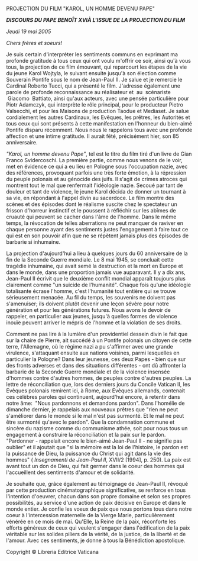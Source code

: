 PROJECTION DU FILM "KAROL, UN HOMME DEVENU PAPE"

***DISCOURS DU PAPE BENOÎT XVI******À L'ISSUE  DE LA PROJECTION DU FILM***

*Jeudi 19 mai 2005*

*Chers frères et soeurs!*

Je suis certain d'interpréter les sentiments communs en exprimant ma profonde gratitude à tous ceux qui ont voulu m'offrir ce soir, ainsi qu'à vous tous, la projection de ce film émouvant, qui reparcourt les étapes de la vie du jeune Karol Wojtyla, le suivant ensuite jusqu'à son élection comme Souverain Pontife sous le nom de Jean-Paul II. Je salue et je remercie le Cardinal Roberto Tucci, qui a présenté le film. J'adresse également une parole de profonde reconnaissance au réalisateur et  au  scénariste  Giacomo  Battiato, ainsi qu'aux acteurs, avec une pensée particulière pour Piotr Adamczyk, qui interprète le rôle principal, pour le producteur Pietro Valsecchi, et pour les Maisons de production Taodue et Mediaset. Je salue cordialement les autres Cardinaux, les Evêques, les prêtres, les Autorités et tous ceux qui sont présents à cette manifestation en l'honneur du bien-aimé Pontife disparu récemment. Nous nous le rappelons tous avec une profonde affection et une intime gratitude. Il aurait fêté, précisément hier, son 85 anniversaire.

*"Karol, un homme devenu Pape"*, tel est le titre du film tiré d'un livre de Gian Franco Svidercoschi. La première partie, comme nous venons de le voir, met en évidence ce qui a eu lieu en Pologne sous l'occupation nazie, avec des références, provoquant parfois une très forte émotion, à la répression du peuple polonais et au génocide des juifs. Il s'agit de crimes atroces qui montrent tout le mal que renfermait l'idéologie nazie. Secoué par tant de douleur et tant de violence, le jeune Karol décida de donner un tournant à sa vie, en répondant à l'appel divin au sacerdoce. Le film montre des scènes et des épisodes dont le réalisme suscite chez le spectateur un frisson d'horreur instinctif et le poussent à réfléchir sur les abîmes de cruauté qui peuvent se cacher dans l'âme de l'homme. Dans le même temps, la révocation de telles aberrations ne peut manquer de raviver en chaque personne ayant des sentiments justes l'engagement à faire tout ce qui est en son pouvoir afin que ne se répètent jamais plus des épisodes de barbarie si inhumaine.

La projection d'aujourd'hui a lieu à quelques jours du 60 anniversaire de la fin de la Seconde Guerre mondiale. Le 8 mai 1945, se concluait cette tragédie inhumaine, qui avait semé la destruction et la mort en Europe et dans le monde, dans une proportion jamais vue auparavant. Il y a dix ans, Jean-Paul II écrivit que le deuxième conflit mondial apparaît toujours plus clairement comme "un suicide de l'humanité". Chaque fois qu'une idéologie totalisante écrase l'homme, c'est l'humanité tout entière qui se trouve sérieusement menacée. Au fil du temps, les souvenirs ne doivent pas s'amenuiser; ils doivent plutôt devenir une leçon sévère pour notre génération et pour les générations futures. Nous avons le devoir de rappeler, en particulier aux jeunes, jusqu'à quelles formes de violence inouïe peuvent arriver le mépris de l'homme et la violation de ses droits.

Comment ne pas lire à la lumière d'un providentiel dessein divin le fait que sur la chaire de Pierre, ait succédé à un Pontife polonais un citoyen de cette terre, l'Allemagne, où le régime nazi a pu s'affirmer avec une grande virulence, s'attaquant ensuite aux nations voisines, parmi lesquelles en particulier la Pologne? Dans leur jeunesse, ces deux Papes - bien que sur des fronts adverses et dans des situations différentes - ont dû affronter la barbarie de la Seconde Guerre mondiale et de la violence insensée d'hommes contre d'autres hommes, de peuples contre d'autres peuples. La lettre de réconciliation que, lors des derniers jours du Concile Vatican II, les Evêques polonais remirent ici, à Rome, aux Evêques allemands, contenait ces célèbres paroles qui continuent, aujourd'hui encore, à retentir dans notre âme:  "Nous pardonnons et demandons pardon". Dans l'homélie de dimanche dernier, je rappelais aux nouveaux prêtres que "rien ne peut s'améliorer dans le monde si le mal n'est pas surmonté. Et le mal ne peut être surmonté qu'avec le pardon". Que la condamnation commune et sincère du nazisme comme du communisme athée, soit pour nous tous un engagement à construire la réconciliation et la paix sur le pardon. "Pardonner - rappelait encore le bien-aimé Jean-Paul II - ne signifie pas oublier" et il ajoutait que "si la mémoire est la loi de l'histoire, le pardon est la puissance de Dieu, la puissance du Christ qui agit dans la vie des hommes" ( *Insegnamenti de Jean-Paul II*, XVII/2 \[1994\], p. 250). La paix est avant tout un don de Dieu, qui fait germer dans le coeur des hommes qui l'accueillent des sentiments d'amour et de solidarité.

Je souhaite que, grâce également au témoignage de Jean-Paul II, révoqué par cette production cinématographique significative, se renforce en tous l'intention d'oeuvrer, chacun dans son propre domaine et selon ses propres possibilités, au service d'une action de paix décisive en Europe et dans le monde entier. Je confie les voeux de paix que nous portons tous dans notre coeur à l'intercession maternelle de la Vierge Marie, particulièrement vénérée en ce mois de mai. Qu'Elle, la Reine de la paix, réconforte les efforts généreux de ceux qui veulent s'engager dans l'édification de la paix véritable sur les solides piliers de la vérité, de la justice, de la liberté et de l'amour. Avec ces sentiments, je donne à tous la Bénédiction apostolique.

Copyright © Libreria Editrice Vaticana